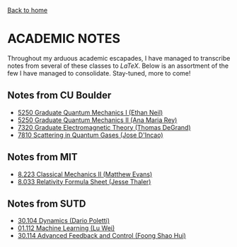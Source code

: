 [Back to home](https://reubenwangrongwen.github.io/)

# ACADEMIC NOTES

Throughout my arduous academic escapades, I have managed to transcribe notes from several of these classes to *LaTeX*. Below is an assortment of the few I have managed to consolidate. Stay-tuned, more to come!

## Notes from CU Boulder

* [5250 Graduate Quantum Mechanics I (Ethan Neil)](./CU%20Boulder/5250%20Graduate%20Quantum%20%20Mechanics%20I.pdf)
* [5250 Graduate Quantum Mechanics II (Ana Maria Rey)](./CU%20Boulder/5260%20Graduate%20Quantum%20%20Mechanics%20II.pdf)
* [7320 Graduate Electromagnetic Theory (Thomas DeGrand)](./AcademicNotes/CU%20Boulder/7320%20Graduate%20Electromagnetic%20Theory%20II.pdf)
* [7810 Scattering in Quantum Gases (Jose D'Incao)](./CU%20Boulder/7810%20Scattering%20in%20Quantum%20Gases.pdf)

## Notes from MIT

* [8.223 Classical Mechanics II (Matthew Evans)](./MIT/8.223%20Classical%20Mechanics%20II%20(MIT).pdf)
* [8.033 Relativity Formula Sheet (Jesse Thaler)](./MIT/8.033%20Relativity%20Formulas%20(MIT).pdf)

## Notes from SUTD

* [30.104 Dynamics (Dario Poletti)](./SUTD/30.104%20Dynamics%20(SUTD).pdf)
* [01.112 Machine Learning (Lu Wei)](./SUTD/01.112%20Machine%20Learning%20(SUTD).pdf)
* [30.114 Advanced Feedback and Control (Foong Shao Hui)](./SUTD/30.114%20Advanced%20Feedback%20and%20Control%20(SUTD).pdf)

